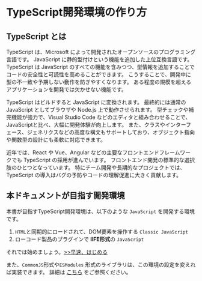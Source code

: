 # TypeScript開発環境の作り方

## TypeScript とは

TypeScript は、Microsoft によって開発されたオープンソースのプログラミング言語です。
JavaScript に静的型付けという機能を追加した上位互換言語です。
TypeScript は JavaScript のすべての機能を含みつつ、型情報を追加することでコードの安全性と可読性を高めることができます。
こうすることで、開発中に型の不一致や予期しない動作を防ぎやすくなります。
ある程度の規模を超えるアプリケーションを開発では欠かせない機能です。

TypeScript はビルドすると JavaScript に変換されます。
最終的には通常の JavaScript としてブラウザや Node.js 上で動作させられます。
型チェックや補完機能が強力で、Visual Studio Code などのエディタと組み合わせることで、JavaScriptと比べ、大幅に開発体験が向上します。
また、クラスやインターフェース、ジェネリクスなどの高度な構文もサポートしており、オブジェクト指向や関数型の設計にも柔軟に対応できます。

近年では、React や Vue、Angular などの主要なフロントエンドフレームワークでも TypeScript の採用が進んでいます。
フロントエンド開発の標準的な選択肢のひとつとなっています。
特にチーム開発や長期的なプロジェクトでは、TypeScript の導入はバグの予防やコードの理解促進に大きく貢献します。

## 本ドキュメントが目指す開発環境

本書が目指すTypeScript開発環境は、以下のような `JavaScript` を開発する環境です。

1. `HTML`と同期的にロードされて、DOM要素を操作する `Classic JavaScript`
2. ローコード製品のプラグインで **IIFE形式**の `JavaScript`

それでは始めましょう。[>>早速、はじめる](./basic/index.md)

また、`CommonJS`形式や`ESModules` 形式のライブラリは、この環境の設定を変えれば実装できます。
詳細は [こちら](./configuration/index.md) をご参照ください。

